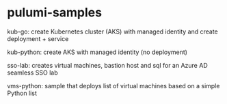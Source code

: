 # pulumi-samples

kub-go: create Kubernetes cluster (AKS) with managed identity and create deployment + service

kub-python: create AKS with managed identity (no deployment)

sso-lab: creates virtual machines, bastion host and sql for an Azure AD seamless SSO lab

vms-python: sample that deploys list of virtual machines based on a simple Python list